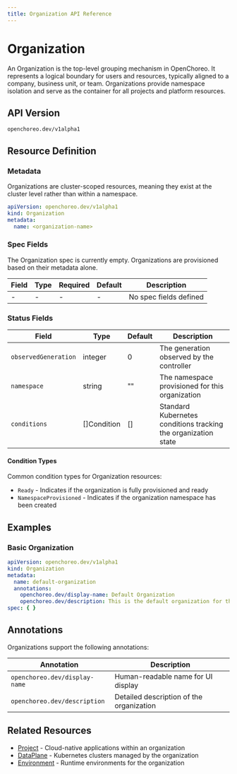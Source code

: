 ```yaml
---
title: Organization API Reference
---
```


# Organization

An Organization is the top-level grouping mechanism in OpenChoreo. It represents a logical boundary for users and
resources, typically aligned to a company, business unit, or team. Organizations provide namespace isolation and serve
as the container for all projects and platform resources.

## API Version

`openchoreo.dev/v1alpha1`

## Resource Definition

### Metadata

Organizations are cluster-scoped resources, meaning they exist at the cluster level rather than within a namespace.

```yaml
apiVersion: openchoreo.dev/v1alpha1
kind: Organization
metadata:
  name: <organization-name>
```

### Spec Fields

The Organization spec is currently empty. Organizations are provisioned based on their metadata alone.

| Field | Type | Required | Default | Description            |
|-------|------|----------|---------|------------------------|
| -     | -    | -        | -       | No spec fields defined |

### Status Fields

| Field                | Type        | Default | Description                                                    |
|----------------------|-------------|---------|----------------------------------------------------------------|
| `observedGeneration` | integer     | 0       | The generation observed by the controller                      |
| `namespace`          | string      | ""      | The namespace provisioned for this organization                |
| `conditions`         | []Condition | []      | Standard Kubernetes conditions tracking the organization state |

#### Condition Types

Common condition types for Organization resources:

- `Ready` - Indicates if the organization is fully provisioned and ready
- `NamespaceProvisioned` - Indicates if the organization namespace has been created

## Examples

### Basic Organization

```yaml
apiVersion: openchoreo.dev/v1alpha1
kind: Organization
metadata:
  name: default-organization
  annotations:
    openchoreo.dev/display-name: Default Organization
    openchoreo.dev/description: This is the default organization for this setup
spec: { }
```

## Annotations

Organizations support the following annotations:

| Annotation                    | Description                              |
|-------------------------------|------------------------------------------|
| `openchoreo.dev/display-name` | Human-readable name for UI display       |
| `openchoreo.dev/description`  | Detailed description of the organization |

## Related Resources

- [Project](/docs/reference/api/application/project/) - Cloud-native applications within an organization
- [DataPlane](/docs/reference/api/platform/dataplane/) - Kubernetes clusters managed by the organization
- [Environment](/docs/reference/api/platform/environment/) - Runtime environments for the organization
